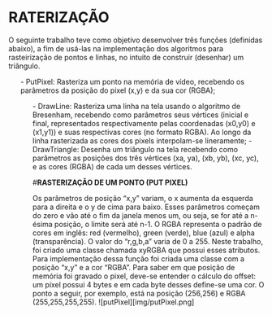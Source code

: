 # **RATERIZAÇÃO**
<p>
O seguinte trabalho teve como objetivo desenvolver três funções (definidas abaixo), a fim de usá-las na implementação dos algoritmos para rasteirização de pontos e linhas, no intuito de construir (desenhar) um triângulo. </p>
<p>
<ul>	- PutPixel: Rasteriza um ponto na memória de vídeo, recebendo os parâmetros da posição do pixel (x,y) e da sua cor (RGBA);
<ul>	- DrawLine: Rasteriza uma linha na tela usando o algoritmo de Bresenham, recebendo como parâmetros seus vértices (inicial e final, representados respectivamente pelas coordenadas (x0,y0) e (x1,y1)) e suas respectivas cores (no formato RGBA). Ao longo da linha rasterizada as cores dos pixels interpolam-se lineramente;
	- DrawTriangle: Desenha um triângulo na tela recebendo como parâmetros as posições dos três vértices (xa, ya), (xb, yb), (xc, yc), e as cores (RGBA) de cada um desses vértices. 
</p>

#**RASTERIZAÇÃO DE UM PONTO (PUT PIXEL)**
<p>
  Os parâmetros de posição “x,y” variam, o x aumenta da esquerda para a direita e o y de cima para baixo. Esses parâmetros começam do zero e vão até o fim da janela menos um, ou seja, se for até a n-ésima posição, o limite será até n-1.
  O RGBA representa o padrão de cores em inglês: red (vermelho), green (verde), blue (azul) e alpha (transparência). O valor do “r,g,b,a” varia de 0 a 255. Neste trabalho, foi criado uma classe chamada xyRGBA que possui esses atributos.
	Para implementação dessa função foi criada uma classe com a posição “x,y” e a cor “RGBA”.
	Para saber em que posição de memória foi gravado o pixel, deve-se entender o cálculo do offset: um píxel possui 4 bytes e em cada byte desses define-se uma cor.
  O ponto a seguir, por exemplo, está na posição (256,256) e RGBA (255,255,255,255).
  </>
  ![putPixel][img/putPixel.png]
</p>
